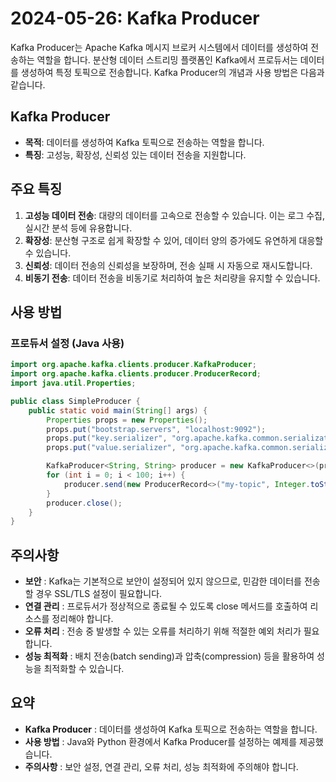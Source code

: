 # 2024-05-26: Kafka Producer

Kafka Producer는 Apache Kafka 메시지 브로커 시스템에서 데이터를 생성하여 전송하는 역할을 합니다. 분산형 데이터 스트리밍 플랫폼인 Kafka에서 프로듀서는 데이터를 생성하여 특정 토픽으로 전송합니다. Kafka Producer의 개념과 사용 방법은 다음과 같습니다.

## Kafka Producer

- **목적**: 데이터를 생성하여 Kafka 토픽으로 전송하는 역할을 합니다.
- **특징**: 고성능, 확장성, 신뢰성 있는 데이터 전송을 지원합니다.

## 주요 특징

1. **고성능 데이터 전송**: 대량의 데이터를 고속으로 전송할 수 있습니다. 이는 로그 수집, 실시간 분석 등에 유용합니다.
2. **확장성**: 분산형 구조로 쉽게 확장할 수 있어, 데이터 양의 증가에도 유연하게 대응할 수 있습니다.
3. **신뢰성**: 데이터 전송의 신뢰성을 보장하며, 전송 실패 시 자동으로 재시도합니다.
4. **비동기 전송**: 데이터 전송을 비동기로 처리하여 높은 처리량을 유지할 수 있습니다.

## 사용 방법

### 프로듀서 설정 (Java 사용)


```java
import org.apache.kafka.clients.producer.KafkaProducer;
import org.apache.kafka.clients.producer.ProducerRecord;
import java.util.Properties;

public class SimpleProducer {
    public static void main(String[] args) {
        Properties props = new Properties();
        props.put("bootstrap.servers", "localhost:9092");
        props.put("key.serializer", "org.apache.kafka.common.serialization.StringSerializer");
        props.put("value.serializer", "org.apache.kafka.common.serialization.StringSerializer");

        KafkaProducer<String, String> producer = new KafkaProducer<>(props);
        for (int i = 0; i < 100; i++) {
            producer.send(new ProducerRecord<>("my-topic", Integer.toString(i), Integer.toString(i)));
        }
        producer.close();
    }
}
```

## 주의사항
- **보안** : Kafka는 기본적으로 보안이 설정되어 있지 않으므로, 민감한 데이터를 전송할 경우 SSL/TLS 설정이 필요합니다.
- **연결 관리** : 프로듀서가 정상적으로 종료될 수 있도록 close 메서드를 호출하여 리소스를 정리해야 합니다.
- **오류 처리** : 전송 중 발생할 수 있는 오류를 처리하기 위해 적절한 예외 처리가 필요합니다.
- **성능 최적화** : 배치 전송(batch sending)과 압축(compression) 등을 활용하여 성능을 최적화할 수 있습니다.
## 요약
- **Kafka Producer** : 데이터를 생성하여 Kafka 토픽으로 전송하는 역할을 합니다.
- **사용 방법** : Java와 Python 환경에서 Kafka Producer를 설정하는 예제를 제공했습니다.
- **주의사항** : 보안 설정, 연결 관리, 오류 처리, 성능 최적화에 주의해야 합니다.
